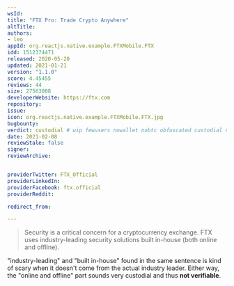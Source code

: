 ```yaml
---
wsId: 
title: "FTX Pro: Trade Crypto Anywhere"
altTitle: 
authors:
- leo
appId: org.reactjs.native.example.FTXMobile.FTX
idd: 1512374471
released: 2020-05-20
updated: 2021-01-21
version: "1.1.0"
score: 4.45455
reviews: 44
size: 27563008
developerWebsite: https://ftx.com
repository: 
issue: 
icon: org.reactjs.native.example.FTXMobile.FTX.jpg
bugbounty: 
verdict: custodial # wip fewusers nowallet nobtc obfuscated custodial nosource nonverifiable reproducible bounty defunct
date: 2021-02-08
reviewStale: false
signer: 
reviewArchive:


providerTwitter: FTX_Official
providerLinkedIn: 
providerFacebook: ftx.official
providerReddit: 

redirect_from:

---
```


> Security is a critical concern for a cryptocurrency exchange. FTX uses
  industry-leading security solutions built in-house (both online and offline).

"industry-leading" and "built in-house" found in the same sentence is kind of
scary when it doesn't come from the actual industry leader. Either way, the
"online and offline" part sounds very custodial and thus **not verifiable**.
